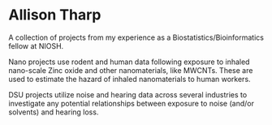 # Allison Tharp
A collection of projects from my experience as a Biostatistics/Bioinformatics fellow at NIOSH. 

Nano projects use rodent and human data following exposure to inhaled nano-scale Zinc oxide and other nanomaterials, like MWCNTs. 
These are used to estimate the hazard of inhaled nanomaterials to human workers.

DSU projects utilize noise and hearing data across several industries to investigate any potential relationships between exposure to noise (and/or solvents) and hearing loss.
